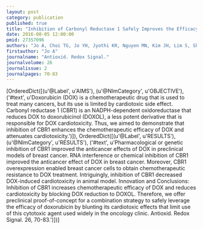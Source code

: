 ```yaml
---
layout: post
category: publication
published: true
title: "Inhibition of Carbonyl Reductase 1 Safely Improves the Efficacy of Doxorubicin in Breast Cancer Treatment."
date: 2016-08-05 12:00:00
pmid: 27357096
authors: "Jo A, Choi TG, Jo YH, Jyothi KR, Nguyen MN, Kim JH, Lim S, Shahid M, Akter S, Lee S, Lee KH, Kim W, Cho H, Lee J, Shokat KM, Yoon KS, Kang I, Ha J, Kim SS"
firstauthor: "Jo A"
journalname: "Antioxid. Redox Signal."
journalvolume: 26
journalissue: 2
journalpages: 70-83
---
```


[OrderedDict([(u'@Label', u'AIMS'), (u'@NlmCategory', u'OBJECTIVE'), ('#text', u'Doxorubicin (DOX) is a chemotherapeutic drug that is used to treat many cancers, but its use is limited by cardiotoxic side effect. Carbonyl reductase 1 (CBR1) is an NADPH-dependent oxidoreductase that reduces DOX to doxorubicinol (DOXOL), a less potent derivative that is responsible for DOX cardiotoxicity. Thus, we aimed to demonstrate that inhibition of CBR1 enhances the chemotherapeutic efficacy of DOX and attenuates cardiotoxicity.')]), OrderedDict([(u'@Label', u'RESULTS'), (u'@NlmCategory', u'RESULTS'), ('#text', u'Pharmacological or genetic inhibition of CBR1 improved the anticancer effects of DOX in preclinical models of breast cancer. RNA interference or chemical inhibition of CBR1 improved the anticancer effect of DOX in breast cancer. Moreover, CBR1 overexpression enabled breast cancer cells to obtain chemotherapeutic resistance to DOX treatment. Intriguingly, inhibition of CBR1 decreased DOX-induced cardiotoxicity in animal model. Innovation and Conclusions: Inhibition of CBR1 increases chemotherapeutic efficacy of DOX and reduces cardiotoxicity by blocking DOX reduction to DOXOL. Therefore, we offer preclinical proof-of-concept for a combination strategy to safely leverage the efficacy of doxorubicin by blunting its cardiotoxic effects that limit use of this cytotoxic agent used widely in the oncology clinic. Antioxid. Redox Signal. 26, 70-83.')])]

